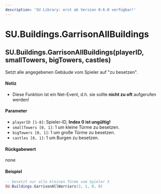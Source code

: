 ```yaml
---
description: 'SU Library: erst ab Version 0.6.0 verfügbar!'
---
```


# SU.Buildings.GarrisonAllBuildings

## SU.Buildings.GarrisonAllBuildings(playerID, smallTowers, bigTowers, castles)

Setzt alle angegebenen Gebäude vom Spieler auf "zu besetzen".

#### Notiz

* Diese Funktion ist ein Net-Event, d.h. sie sollte **nicht zu oft** aufgerufen werden!

#### Parameter

* `playerID [1-8]`: Spieler-ID, **Index 0 ist ungültig!**
* `smallTowers [0, 1]`: 1 um kleine Türme zu besetzen.
* `bigTowers [0, 1]`: 1 um große Türme zu besetzen.
* `castles [0, 1]`: 1 um Burgen zu besetzen.

#### Rückgabewert

none

#### Beispiel

```lua
-- besetzt nur alle kleinen Türme vom Spieler 3
SU.Buildings.GarrisonAllWarriors(3, 1, 0, 0)
```
